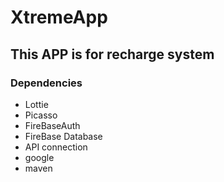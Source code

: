 # XtremeApp

## This APP is for recharge system

### Dependencies
- Lottie
- Picasso
- FireBaseAuth
- FireBase Database
- API connection
- google
- maven

